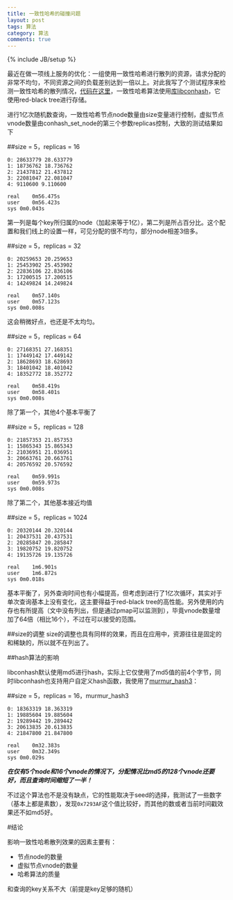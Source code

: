 ```yaml
---
title: 一致性哈希的碰撞问题
layout: post
tags: 算法
category: 算法
comments: true
---
```

{% include JB/setup %}

最近在做一项线上服务的优化：一组使用一致性哈希进行散列的资源，请求分配的非常不均匀，不同资源之间的负载差别达到一倍以上。对此我写了个测试程序来检测一致性哈希的散列情况，[代码在这里](https://gist.github.com/zhujun1980/7e907705ab61a3e71a7b)，一致性哈希算法使用[库libconhash](http://www.codeproject.com/Articles/56138/Consistent-hashing)，它使用red-black tree进行存储。

进行1亿次随机数查询，一致性哈希节点node数量由size变量进行控制，虚拟节点vnode数量由conhash_set_node的第三个参数replicas控制，大致的测试结果如下

##size = 5，replicas = 16

~~~
0: 28633779 28.633779
1: 18736762 18.736762
2: 21437812 21.437812
3: 22081047 22.081047
4: 9110600 9.110600

real	0m56.475s
user	0m56.423s
sys	0m0.043s
~~~
第一列是每个key所归属的node（加起来等于1亿），第二列是所占百分比。这个配置和我们线上的设置一样，可见分配的很不均匀，部分node相差3倍多。

##size = 5，replicas = 32
~~~
0: 20259653 20.259653
1: 25453902 25.453902
2: 22836106 22.836106
3: 17200515 17.200515
4: 14249824 14.249824

real	0m57.140s
user	0m57.123s
sys	0m0.008s
~~~
这会稍微好点，也还是不太均匀。

##size = 5，replicas = 64
~~~
0: 27168351 27.168351
1: 17449142 17.449142
2: 18628693 18.628693
3: 18401042 18.401042
4: 18352772 18.352772

real	0m58.419s
user	0m58.401s
sys	0m0.008s
~~~
除了第一个，其他4个基本平衡了

##size = 5，replicas = 128
~~~
0: 21857353 21.857353
1: 15865343 15.865343
2: 21036951 21.036951
3: 20663761 20.663761
4: 20576592 20.576592

real	0m59.991s
user	0m59.973s
sys	0m0.008s
~~~
除了第二个，其他基本接近均值

##size = 5，replicas = 1024
~~~
0: 20320144 20.320144
1: 20437531 20.437531
2: 20285847 20.285847
3: 19820752 19.820752
4: 19135726 19.135726

real	1m6.901s
user	1m6.872s
sys	0m0.018s
~~~
基本平衡了，另外查询时间也有小幅提高，但考虑到进行了1亿次循环，其实对于单次查询基本上没有变化，这主要得益于red-black tree的高性能。另外使用的内存也有所提高（文中没有列出，但是通过pmap可以监测到），毕竟vnode数量增加了64倍（相比16个），不过在可以接受的范围。

##size的调整
size的调整也具有同样的效果，而且在应用中，资源往往是固定的和稀缺的，所以就不在列出了。

##hash算法的影响

libconhash默认使用md5进行hash，实际上它仅使用了md5值的前4个字节，同时libconhash也支持用户自定义hash函数，我使用了[murmur_hash3](https://code.google.com/p/smhasher/)：

##size = 5，replicas = 16，murmur_hash3
~~~
0: 18363319 18.363319
1: 19885604 19.885604
2: 19289442 19.289442
3: 20613835 20.613835
4: 21847800 21.847800

real	0m32.383s
user	0m32.349s
sys	0m0.029s
~~~
__*在仅有5个node和16个vnode的情况下，分配情况比md5的128个vnode还要好，而且查询时间缩短了一半！*__

不过这个算法也不是没有缺点，它的性能取决于seed的选择，我测试了一些数字（基本上都是素数），发现`0x7293AF`这个值比较好，而其他的数或者当前时间戳效果还不如md5好。

#结论

影响一致性哈希散列效果的因素主要有：

* 节点node的数量
* 虚拟节点vnode的数量
* 哈希算法的质量

和查询的key关系不大（前提是key足够的随机）
